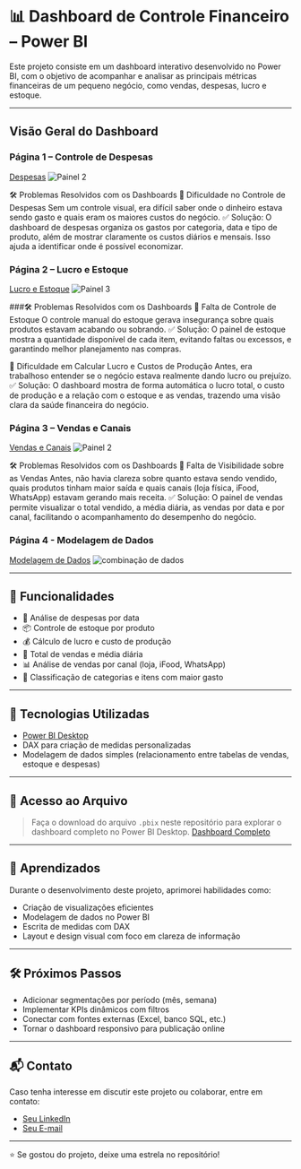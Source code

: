# 📊 Dashboard de Controle Financeiro – Power BI

Este projeto consiste em um dashboard interativo desenvolvido no Power BI, com o objetivo de acompanhar e analisar as principais métricas financeiras de um pequeno negócio, como vendas, despesas, lucro e estoque.

---

## Visão Geral do Dashboard

### Página 1 – Controle de Despesas
[Despesas](https://github.com/Warvince/repository-WL/blob/main/Painel%202.png)
![Painel 2](https://github.com/user-attachments/assets/06dd8070-2e4f-42f2-becc-ecf076c5b139)

🛠️ Problemas Resolvidos com os Dashboards
🔸 Dificuldade no Controle de Despesas
Sem um controle visual, era difícil saber onde o dinheiro estava sendo gasto e quais eram os maiores custos do negócio.
✅ Solução: O dashboard de despesas organiza os gastos por categoria, data e tipo de produto, além de mostrar claramente os custos diários e mensais. Isso ajuda a identificar onde é possível economizar.



### Página 2 – Lucro e Estoque
[Lucro e Estoque](https://github.com/Warvince/repository-WL/blob/main/Painel%203.png)
![Painel 3](https://github.com/user-attachments/assets/8a9c5b11-216d-4860-b697-03368e4ddea5)

###🛠️ Problemas Resolvidos com os Dashboards
🔸 Falta de Controle de Estoque
O controle manual do estoque gerava insegurança sobre quais produtos estavam acabando ou sobrando.
✅ Solução: O painel de estoque mostra a quantidade disponível de cada item, evitando faltas ou excessos, e garantindo melhor planejamento nas compras.

🔸 Dificuldade em Calcular Lucro e Custos de Produção
Antes, era trabalhoso entender se o negócio estava realmente dando lucro ou prejuízo.
✅ Solução: O dashboard mostra de forma automática o lucro total, o custo de produção e a relação com o estoque e as vendas, trazendo uma visão clara da saúde financeira do negócio.

### Página 3 – Vendas e Canais
[Vendas e Canais](https://github.com/Warvince/repository-WL/blob/main/Painel%201.png)
![Painel 2](https://github.com/user-attachments/assets/4a0f9df8-6746-4f58-8b3e-7fa2558f92ea)

🛠️ Problemas Resolvidos com os Dashboards
🔸 Falta de Visibilidade sobre as Vendas
Antes, não havia clareza sobre quanto estava sendo vendido, quais produtos tinham maior saída e quais canais (loja física, iFood, WhatsApp) estavam gerando mais receita.
✅ Solução: O painel de vendas permite visualizar o total vendido, a média diária, as vendas por data e por canal, facilitando o acompanhamento do desempenho do negócio.


### Página 4 - Modelagem de Dados

[Modelagem de Dados](https://github.com/Warvince/repository-WL/blob/main/combina%C3%A7%C3%A3o%20de%20dados.png)
![combinação de dados](https://github.com/user-attachments/assets/03bd591b-01b3-42fa-89c7-2367b89d01d4)


---

## 📌 Funcionalidades

- 📅 Análise de despesas por data
- 📦 Controle de estoque por produto
- 💰 Cálculo de lucro e custo de produção
- 🛒 Total de vendas e média diária
- 📊 Análise de vendas por canal (loja, iFood, WhatsApp)
- 📌 Classificação de categorias e itens com maior gasto

---

## 🚀 Tecnologias Utilizadas

- [Power BI Desktop](https://powerbi.microsoft.com/)
- DAX para criação de medidas personalizadas
- Modelagem de dados simples (relacionamento entre tabelas de vendas, estoque e despesas)

---

## 📁 Acesso ao Arquivo

> Faça o download do arquivo `.pbix` neste repositório para explorar o dashboard completo no Power BI Desktop.
> [Dashboard Completo](https://github.com/Warvince/repository-WL/blob/main/Controle%20financeiro.pbix)

---

## 🧠 Aprendizados

Durante o desenvolvimento deste projeto, aprimorei habilidades como:
- Criação de visualizações eficientes
- Modelagem de dados no Power BI
- Escrita de medidas com DAX
- Layout e design visual com foco em clareza de informação

---

## 🛠️ Próximos Passos

- Adicionar segmentações por período (mês, semana)
- Implementar KPIs dinâmicos com filtros
- Conectar com fontes externas (Excel, banco SQL, etc.)
- Tornar o dashboard responsivo para publicação online

---

## 📬 Contato

Caso tenha interesse em discutir este projeto ou colaborar, entre em contato:

- [Seu LinkedIn](www.linkedin.com/in/wallaceribeiro95)
- [Seu E-mail](mailto:wallaceribeiro.dspro@gmail.com)

---

⭐ Se gostou do projeto, deixe uma estrela no repositório!
